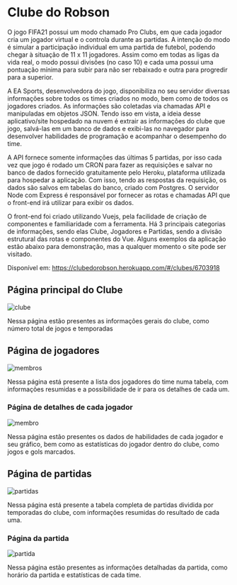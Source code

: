 # Clube do Robson

O jogo FIFA21 possui um modo chamado Pro Clubs, em que cada jogador cria um jogador virtual e o controla durante as partidas. A intenção do modo é simular a participação individual em uma partida de futebol, podendo chegar à situação de 11 x 11 jogadores. Assim como em todas as ligas da vida real, o modo possui divisões (no caso 10) e cada uma possui uma pontuação mínima para subir para não ser rebaixado e outra para progredir para a superior.

A EA Sports, desenvolvedora do jogo, disponibiliza no seu servidor diversas informações sobre todos os times criados no modo, bem como de todos os jogadores criados. As informações são coletadas via chamadas API e manipuladas em objetos JSON. Tendo isso em vista, a ideia desse aplicativo/site hospedado na nuvem é extrair as informações do clube que jogo, salvá-las em um banco de dados e exibi-las no navegador para desenvolver habilidades de programação e acompanhar o desempenho do time.

A API fornece somente informações das últimas 5 partidas, por isso cada vez que jogo é rodado um CRON para fazer as requisições e salvar no banco de dados fornecido gratuitamente pelo Heroku, plataforma utilizada para hospedar a aplicação. Com isso, tendo as respostas da requisição, os dados são salvos em tabelas do banco, criado com Postgres. O servidor Node com Express é responsável por fornecer as rotas e chamadas API que o front-end irá utilizar para exibir os dados.

O front-end foi criado utilizando Vuejs, pela facilidade de criação de componentes e familiaridade com a ferramenta. Há 3 principais categorias de informações, sendo elas Clube, Jogadores e Partidas, sendo a divisão estrutural das rotas e componentes do Vue. Alguns exemplos da aplicação estão abaixo para demonstração, mas a qualquer momento o site pode ser visitado.

Disponível em: https://clubedorobson.herokuapp.com/#/clubes/6703918

## Página principal do Clube
![clube](https://user-images.githubusercontent.com/31597278/110321372-5a5f3680-7ff0-11eb-9a03-6f2d5ab67f2c.JPG)

Nessa página estão presentes as informações gerais do clube, como número total de jogos e temporadas

## Página de jogadores
![membros](https://user-images.githubusercontent.com/31597278/110321393-5f23ea80-7ff0-11eb-8295-d2a18fffe836.JPG)

Nessa página está presente a lista dos jogadores do time numa tabela, com informações resumidas e a possibilidade de ir para os detalhes de cada um.

### Página de detalhes de cada jogador
![membro](https://user-images.githubusercontent.com/31597278/110321405-63e89e80-7ff0-11eb-8095-d2d8b2ce8a66.JPG)

Nessa página estão presentes os dados de habilidades de cada jogador e seu gráfico, bem como as estatísticas do jogador dentro do clube, como jogos e gols marcados.

## Página de partidas
![partidas](https://user-images.githubusercontent.com/31597278/110321658-c17ceb00-7ff0-11eb-9123-8e1804a603bd.JPG)

Nessa página está presente a tabela completa de partidas dividida por temporadas do clube, com informações resumidas do resultado de cada uma.

### Página da partida
![partida](https://user-images.githubusercontent.com/31597278/110321439-6fd46080-7ff0-11eb-891a-28bb8f3730b7.JPG)


Nessa página estão presentes as informações detalhadas da partida, como horário da partida e estatísticas de cada time.
